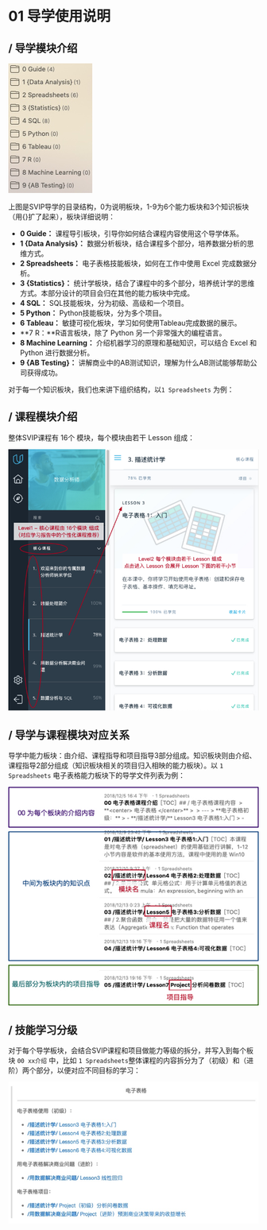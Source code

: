 # 01 导学使用说明

## / 导学模块介绍

![-c](media/15450118400428/15450315109118.jpg)

上图是SVIP导学的目录结构，0为说明板块，1-9为6个能力板块和3个知识板块（用{}扩了起来），板块详细说明：
- **0 Guide：** 课程导引板块，引导你如何结合课程内容使用这个导学体系。
- **1 {Data Analysis}：** 数据分析板块，结合课程多个部分，培养数据分析的思维方式。
- **2 Spreadsheets：** 电子表格技能板块，如何在工作中使用 Excel 完成数据分析。
- **3 {Statistics}：** 统计学板块，结合了课程中的多个部分，培养统计学的思维方式。本部分设计的项目会归在其他的能力板块中完成。
- **4 SQL：** SQL技能板块，分为初级、高级和一个项目。
- **5 Python：** Python技能板块，分为多个项目。
- **6 Tableau：** 敏捷可视化板块，学习如何使用Tableau完成数据的展示。
- **7 R：**R语言板块，除了 Python 另一个非常强大的编程语言。
- **8 Machine Learning：** 介绍机器学习的原理和基础知识，可以结合 Excel 和 Python 进行数据分析。
- **9 {AB Testing}：** 讲解商业中的AB测试知识，理解为什么AB测试能够帮助公司获得成功。

对于每一个知识板块，我们也来讲下组织结构，以`1 Spreadsheets` 为例：

## / 课程模块介绍

整体SVIP课程有 16个 模块，每个模块由若干 Lesson 组成：

![svip2-c](media/15450118400428/svip2.jpg)

## / 导学与课程模块对应关系

导学中能力板块：由介绍、课程指导和项目指导3部分组成。知识板块则由介绍、课程指导2部分组成（知识板块相关的项目归入相映的能力板块）。以 `1 Spreadsheets` 电子表格能力板块下的导学文件列表为例：

![svip1-c](media/15450118400428/svip1.jpg)

## / 技能学习分级

对于每个导学板块，会结合SVIP课程和项目做能力等级的拆分，并写入到每个板块 `00 xx介绍` 中，比如 `1 Spreadsheets`整体课程的内容拆分为了（初级）和（进阶）两个部分，以便对应不同目标的学习：

![-c](media/15450118400428/15450323487695.jpg)

